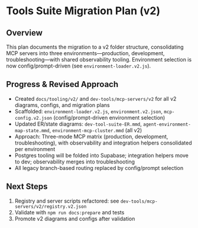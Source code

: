 # Tools Suite Migration Plan (v2)

## Overview

This plan documents the migration to a v2 folder structure, consolidating MCP servers into three environments—production, development, troubleshooting—with shared observability tooling. Environment selection is now config/prompt-driven (see `environment-loader.v2.js`).

## Progress & Revised Approach

- Created `docs/tooling/v2/` and `dev-tools/mcp-servers/v2` for all v2 diagrams, configs, and migration plans
- Scaffolded: `environment-loader.v2.js`, `environment.v2.json`, `mcp-config.v2.json` (config/prompt-driven environment selection)
- Updated ER/state diagrams: `dev-tool-suite-ER.mmd`, `agent-environment-map-state.mmd`, `environment-mcp-cluster.mmd` (all v2)
- Approach: Three-mode MCP matrix (production, development, troubleshooting), with observability and integration helpers consolidated per environment
- Postgres tooling will be folded into Supabase; integration helpers move to dev; observability merges into troubleshooting
- All legacy branch-based routing replaced by config/prompt selection

## Next Steps

1. Registry and server scripts refactored: see `dev-tools/mcp-servers/v2/registry.v2.json`
2. Validate with `npm run docs:prepare` and tests
3. Promote v2 diagrams and configs after validation
